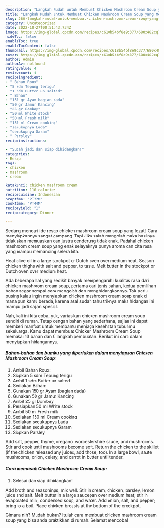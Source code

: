 ```yaml
---
description: "Langkah Mudah untuk Membuat Chicken Mashroom Cream Soup yang Menggugah Selera, Buat Buka Puasa Lezat Sekali"
title: "Langkah Mudah untuk Membuat Chicken Mashroom Cream Soup yang Menggugah Selera, Buat Buka Puasa Lezat Sekali"
slug: 380-langkah-mudah-untuk-membuat-chicken-mashroom-cream-soup-yang-menggugah-selera-buat-buka-puasa-lezat-sekali
category: Uncategorized
date: 2022-10-27T00:51:43.734Z
image: https://img-global.cpcdn.com/recipes/c618b54bf8e9c377/680x482cq70/chicken-mashroom-cream-soup-foto-resep-utama.jpg
hideToc: false
enableToc: true
enableTocContent: false
thumbnail: https://img-global.cpcdn.com/recipes/c618b54bf8e9c377/680x482cq70/chicken-mashroom-cream-soup-foto-resep-utama.jpg
cover: https://img-global.cpcdn.com/recipes/c618b54bf8e9c377/680x482cq70/chicken-mashroom-cream-soup-foto-resep-utama.jpg
author: Admin
authorAv: notfound
ratingvalue: 4
reviewcount: 4
recipeingredient:
- " Bahan Roux"
- "5 sdm Tepung terigu"
- "1 sdm Butter un salted"
- " Bahan"
- "150 gr Ayam bagian dada"
- "50 gr Jamur Kancing"
- "25 gr Bombay"
- "50 ml White stock"
- "50 ml Fresh milk"
- "150 ml Cream cooking"
- "secukupnya Lada"
- "secukupnya Garam"
- " Parsley"
recipeinstructions:

- "Sudah jadi dan siap dihidangkan!"
categories:
- Resep
tags:
- chicken
- mashroom
- cream

katakunci: chicken mashroom cream 
nutrition: 110 calories
recipecuisine: Indonesian
preptime: "PT32M"
cooktime: "PT44M"
recipeyield: "1"
recipecategory: Dinner

---
```



Sedang mencari ide resep chicken mashroom cream soup yang lezat? Cara menyiapkannya sangat gampang. Tapi Jika salah mengolah maka hasilnya tidak akan memuaskan dan justru cenderung tidak enak. Padahal chicken mashroom cream soup yang enak selayaknya punya aroma dan cita rasa yang mampu memancing selera kita.


Heat olive oil in a large stockpot or Dutch oven over medium heat. Season chicken thighs with salt and pepper, to taste. Melt butter in the stockpot or Dutch oven over medium heat.

Ada beberapa hal yang sedikit banyak mempengaruhi kualitas rasa dari chicken mashroom cream soup, pertama dari jenis bahan, kedua pemilihan bahan segar sampai cara mengolah dan menghidangkannya. Tak perlu pusing kalau ingin menyiapkan chicken mashroom cream soup enak di mana pun kamu berada, karena asal sudah tahu triknya maka hidangan ini mampu jadi sajian spesial.


Nah, kali ini kita coba, yuk, variasikan chicken mashroom cream soup sendiri di rumah. Tetap dengan bahan yang sederhana, sajian ini dapat memberi manfaat untuk membantu menjaga kesehatan tubuhmu sekeluarga. Kamu dapat membuat Chicken Mashroom Cream Soup memakai 13 bahan dan 0 langkah pembuatan. Berikut ini cara dalam menyiapkan hidangannya.

<!--inarticleads1-->

##### Bahan-bahan dan bumbu yang diperlukan dalam menyiapkan Chicken Mashroom Cream Soup:

1. Ambil  Bahan Roux:
1. Siapkan 5 sdm Tepung terigu
1. Ambil 1 sdm Butter un salted
1. Sediakan  Bahan:
1. Gunakan 150 gr Ayam (bagian dada)
1. Gunakan 50 gr Jamur Kancing
1. Ambil 25 gr Bombay
1. Persiapkan 50 ml White stock
1. Ambil 50 ml Fresh milk
1. Sediakan 150 ml Cream cooking
1. Sediakan secukupnya Lada
1. Sediakan secukupnya Garam
1. Siapkan  Parsley


Add salt, pepper, thyme, oregano, worcestershire sauce, and mushrooms. Stir and cook until mushrooms become soft. Return the chicken to the skillet (if the chicken released any juices, add those, too). In a large bowl, saute mushrooms, onion, celery, and carrot in butter until tender. 

<!--inarticleads2-->

##### Cara memasak Chicken Mashroom Cream Soup:


1. Selesai dan siap dihidangkan!

Add broth and seasonings, mix well. Stir in cream, chicken, parsley, lemon juice and salt. Melt butter in a large saucepan over medium heat; stir in evaporated milk, condensed soup, and water. Add onion, salt, and pepper; bring to a boil. Place chicken breasts at the bottom of the crockpot. 

Gimana nih? Mudah bukan? Itulah cara membuat chicken mashroom cream soup yang bisa anda praktikkan di rumah. Selamat mencoba!
